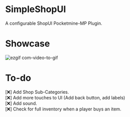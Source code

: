 # SimpleShopUI
A configurable ShopUI Pocketmine-MP Plugin.

# Showcase
![ezgif com-video-to-gif](https://github.com/NotYoel/SimpleShopUI/assets/100881465/534bf787-0ccf-4469-8bb9-3b786de93e1e)

# To-do
[❌] Add Shop Sub-Categories.<br>
[❌] Add more touches to UI (Add back button, add labels)<br>
[❌] Add sound.<br>
[❌] Check for full inventory when a player buys an item.
